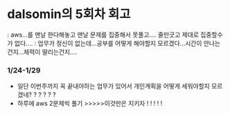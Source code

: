 # dalsomin의 5회차 회고

: aws...를 맨날 한다해놓고 맨날 문제를 집중해서 못풀고.... 줄만긋고 제대로 집중할수가 없다....
: 업무가 정신이 없는데...공부를 어떻게 해야할지 모르겠다...시간이 안나는건지...체력이 딸리는건지....


### 1/24-1/29

* 일단 이번주까지 꼭 끝내야하는 업무가 있어서 개인계획을 어떻게 세워야할지 모르겠네? ? ? ? ? ? 
* 하루에 aws 2문제씩 풀기 >>>>>이것만은 지키자 ! ! ! ! ! 
